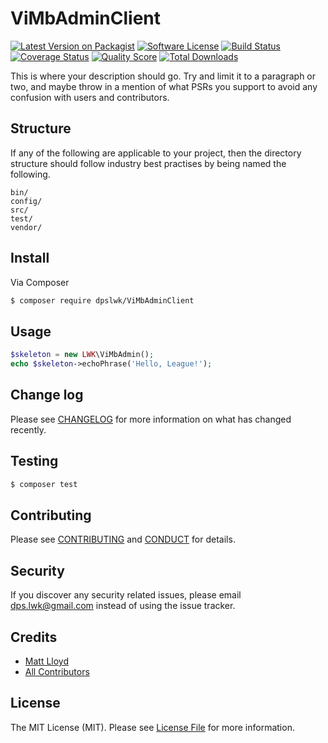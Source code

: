 # ViMbAdminClient

[![Latest Version on Packagist][ico-version]][link-packagist]
[![Software License][ico-license]](LICENSE.md)
[![Build Status][ico-travis]][link-travis]
[![Coverage Status][ico-scrutinizer]][link-scrutinizer]
[![Quality Score][ico-code-quality]][link-code-quality]
[![Total Downloads][ico-downloads]][link-downloads]



This is where your description should go. Try and limit it to a paragraph or two, and maybe throw in a mention of what
PSRs you support to avoid any confusion with users and contributors.

## Structure

If any of the following are applicable to your project, then the directory structure should follow industry best practises by being named the following.

```
bin/        
config/
src/
test/
vendor/
```


## Install

Via Composer

``` bash
$ composer require dpslwk/ViMbAdminClient
```

## Usage

``` php
$skeleton = new LWK\ViMbAdmin();
echo $skeleton->echoPhrase('Hello, League!');
```

## Change log

Please see [CHANGELOG](CHANGELOG.md) for more information on what has changed recently.

## Testing

``` bash
$ composer test
```

## Contributing

Please see [CONTRIBUTING](CONTRIBUTING.md) and [CONDUCT](CONDUCT.md) for details.

## Security

If you discover any security related issues, please email dps.lwk@gmail.com instead of using the issue tracker.

## Credits

- [Matt Lloyd][link-author]
- [All Contributors][link-contributors]

## License

The MIT License (MIT). Please see [License File](LICENSE.md) for more information.

[ico-version]: https://img.shields.io/packagist/v/dpslwk/ViMbAdminClient.svg?style=flat-square
[ico-license]: https://img.shields.io/badge/license-MIT-brightgreen.svg?style=flat-square
[ico-travis]: https://img.shields.io/travis/dpslwk/ViMbAdminClient/master.svg?style=flat-square
[ico-scrutinizer]: https://img.shields.io/scrutinizer/coverage/g/dpslwk/ViMbAdminClient.svg?style=flat-square
[ico-code-quality]: https://img.shields.io/scrutinizer/g/dpslwk/ViMbAdminClient.svg?style=flat-square
[ico-downloads]: https://img.shields.io/packagist/dt/dpslwk/ViMbAdminClient.svg?style=flat-square

[link-packagist]: https://packagist.org/packages/dpslwk/ViMbAdminClient
[link-travis]: https://travis-ci.org/dpslwk/ViMbAdminClient
[link-scrutinizer]: https://scrutinizer-ci.com/g/dpslwk/ViMbAdminClient/code-structure
[link-code-quality]: https://scrutinizer-ci.com/g/dpslwk/ViMbAdminClient
[link-downloads]: https://packagist.org/packages/dpslwk/ViMbAdminClient
[link-author]: https://github.com/dpslwk
[link-contributors]: ../../contributors
